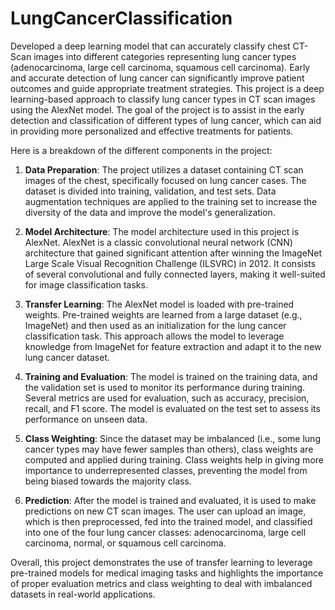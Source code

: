 # LungCancerClassification
Developed a deep learning model that can accurately classify chest CT-Scan images into different categories representing lung cancer types (adenocarcinoma, large cell carcinoma, squamous cell carcinoma). Early and accurate detection of lung cancer can significantly improve patient outcomes and guide appropriate treatment strategies.
This project is a deep learning-based approach to classify lung cancer types in CT scan images using the AlexNet model. The goal of the project is to assist in the early detection and classification of different types of lung cancer, which can aid in providing more personalized and effective treatments for patients.

Here is a breakdown of the different components in the project:

1. **Data Preparation**: The project utilizes a dataset containing CT scan images of the chest, specifically focused on lung cancer cases. The dataset is divided into training, validation, and test sets. Data augmentation techniques are applied to the training set to increase the diversity of the data and improve the model's generalization.

2. **Model Architecture**: The model architecture used in this project is AlexNet. AlexNet is a classic convolutional neural network (CNN) architecture that gained significant attention after winning the ImageNet Large Scale Visual Recognition Challenge (ILSVRC) in 2012. It consists of several convolutional and fully connected layers, making it well-suited for image classification tasks.

3. **Transfer Learning**: The AlexNet model is loaded with pre-trained weights. Pre-trained weights are learned from a large dataset (e.g., ImageNet) and then used as an initialization for the lung cancer classification task. This approach allows the model to leverage knowledge from ImageNet for feature extraction and adapt it to the new lung cancer dataset.

4. **Training and Evaluation**: The model is trained on the training data, and the validation set is used to monitor its performance during training. Several metrics are used for evaluation, such as accuracy, precision, recall, and F1 score. The model is evaluated on the test set to assess its performance on unseen data.

5. **Class Weighting**: Since the dataset may be imbalanced (i.e., some lung cancer types may have fewer samples than others), class weights are computed and applied during training. Class weights help in giving more importance to underrepresented classes, preventing the model from being biased towards the majority class.

6. **Prediction**: After the model is trained and evaluated, it is used to make predictions on new CT scan images. The user can upload an image, which is then preprocessed, fed into the trained model, and classified into one of the four lung cancer classes: adenocarcinoma, large cell carcinoma, normal, or squamous cell carcinoma.

Overall, this project demonstrates the use of transfer learning to leverage pre-trained models for medical imaging tasks and highlights the importance of proper evaluation metrics and class weighting to deal with imbalanced datasets in real-world applications.
